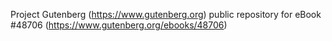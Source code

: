 Project Gutenberg (https://www.gutenberg.org) public repository for eBook #48706 (https://www.gutenberg.org/ebooks/48706)

